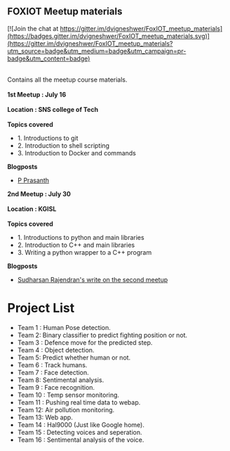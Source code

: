 <h2>FOXIOT Meetup materials</h2>


[![Join the chat at https://gitter.im/dvigneshwer/FoxIOT_meetup_materials](https://badges.gitter.im/dvigneshwer/FoxIOT_meetup_materials.svg)](https://gitter.im/dvigneshwer/FoxIOT_meetup_materials?utm_source=badge&utm_medium=badge&utm_campaign=pr-badge&utm_content=badge)
<br><br>
<p>
Contains all the meetup course materials.
<br><br>
<strong>1st Meetup : July 16 </strong>
<br><br>
<strong>Location : SNS college of Tech </strong>
<br><br>
<strong>Topics covered </strong>
<ul>
<li>1. Introductions to git</li>
<li>2. Introduction to shell scripting</li>
<li>3. Introduction to Docker and commands</li>
</ul>
<strong>Blogposts</strong>
<ul>
<li><a href="http://foxprasanth.github.io/events/2016/07/16/MozTN-IoTmeetup1/">P Prasanth</a></li>
</ul>
<strong>2nd Meetup : July 30 </strong>
<br><br>
<strong>Location : KGISL </strong>
<br><br>
<strong>Topics covered </strong>
<ul>
<li>1. Introductions to python and main libraries</li>
<li>2. Introduction to C++ and main libraries</li>
<li>3. Writing a python wrapper to a C++ program</li>
</ul>
<strong>Blogposts</strong>
<ul>
<li><a href="http://bit.ly/foxiot2">Sudharsan Rajendran's write on the second meetup</a></li>
</ul>

</p>
<h1> Project List </h1>
<ul>
<li>Team 1 : Human Pose detection.</li>
<li>Team 2: Binary classifier to predict fighting position or not.</li>
<li>Team 3 : Defence move for the predicted step.</li>
<li>Team 4 : Object detection.</li>
<li>Team 5: Predict whether human or not.</li>
<li>Team 6 : Track humans.</li>
<li>Team 7 : Face detection.</li>
<li>Team 8: Sentimental analysis.</li>
<li>Team 9 : Face recognition.</li>
<li>Team 10 : Temp sensor monitoring.</li>
<li>Team 11 : Pushing real time data to webap.</li>
<li>Team 12: Air pollution monitoring.</li>
<li>Team 13: Web app.</li>
<li>Team 14 : Hal9000 (Just like Google home).</li>
<li>Team 15 : Detecting voices and seperation.</li>
<li>Team 16 : Sentimental analysis of the voice.</li>
</ul>



